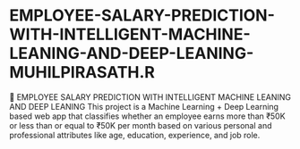 # EMPLOYEE-SALARY-PREDICTION-WITH-INTELLIGENT-MACHINE-LEANING-AND-DEEP-LEANING-MUHILPIRASATH.R
💼 EMPLOYEE SALARY PREDICTION WITH INTELLIGENT MACHINE LEANING AND DEEP LEANING   This project is a Machine Learning + Deep Learning based web app that classifies whether an employee earns more than ₹50K or less than or equal to ₹50K per month based on various personal and professional attributes like age, education, experience, and job role.
